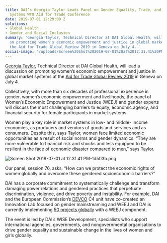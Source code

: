 ```yaml
---
title: DAI’s Georgia Taylor Leads Panel on Gender Equality, Trade, and Global Market
  Systems WTO Aid for Trade Conference
date: 2019-07-01 12:29:00 Z
solutions:
- Global Health
- Gender and Social Inclusion
summary: 'Georgia Taylor, Technical Director at DAI Global Health, will lead a discussion
  on promoting women’s economic empowerment and justice in global market systems at
  the Aid for Trade Global Review 2019 in Geneva on July 4. '
social-image: "/uploads/Screen%20Shot%202019-07-01%20at%2012.31.41%20PM.png"
---
```


[Georgia Taylor](https://www.dai.com/who-we-are/our-team/georgia-taylor), Technical Director at DAI Global Health, will lead a discussion on promoting women’s economic empowerment and justice in global market systems at the [Aid for Trade Global Review 2019](https://www.wto.org/english/tratop_e/devel_e/a4t_e/gr19_e/gr19programme_e.htm) in Geneva on July 4. 

Collectively, with more than six decades of professional experience in gender, women’s economic empowerment and livelihoods, the panel of Women’s Economic Empowerment and Justice (WEEJ) and gender experts will discuss the most challenging barriers to equity, economic agency, and financial security for female participants in market systems. 

Women play a key role in market systems in low- and middle- income economies, as producers and vendors of goods and services and as consumers. Despite this, says Taylor, women face limited economic opportunities as a result of social norms and gender dynamics. “They are more vulnerable to financial risk and shocks and less equipped to be resilient in the face of economic disaster compared to men,” says Taylor.

![Screen Shot 2019-07-01 at 12.31.41 PM-1d503b.png](/uploads/Screen%20Shot%202019-07-01%20at%2012.31.41%20PM-1d503b.png)

Our panel, session 76, asks, “How can we protect the economic rights of women globally and overcome these gendered socioeconomic barriers?” 

DAI has a corporate commitment to systematically challenge and transform damaging power relations and gendered practices that perpetuate discrimination, violence, and drive poverty and instability. For example, DAI and the European Commission’s [DEVCO](https://ec.europa.eu/europeaid/general_en) C4 unit have co-created an Innovation Lab focused on gender mainstreaming and WEEJ and DAI is currently implementing [50 projects globally](https://www.dai.com/our-work/solutions/economic-growth-solutions/gender) with a WEEJ component. 

The event is led by DAI’s WISE Development, specialists who support international agencies, governments, and nongovernmental organisations to drive gender equality and sustainable change in the lives of women and girls globally.